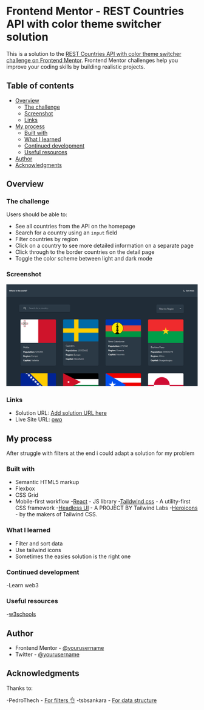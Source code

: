 # Frontend Mentor - REST Countries API with color theme switcher solution

This is a solution to the [REST Countries API with color theme switcher challenge on Frontend Mentor](https://www.frontendmentor.io/challenges/rest-countries-api-with-color-theme-switcher-5cacc469fec04111f7b848ca). Frontend Mentor challenges help you improve your coding skills by building realistic projects.

## Table of contents

- [Overview](#overview)
  - [The challenge](#the-challenge)
  - [Screenshot](#screenshot)
  - [Links](#links)
- [My process](#my-process)
  - [Built with](#built-with)
  - [What I learned](#what-i-learned)
  - [Continued development](#continued-development)
  - [Useful resources](#useful-resources)
- [Author](#author)
- [Acknowledgments](#acknowledgments)

## Overview

### The challenge

Users should be able to:

- See all countries from the API on the homepage
- Search for a country using an `input` field
- Filter countries by region
- Click on a country to see more detailed information on a separate page
- Click through to the border countries on the detail page
- Toggle the color scheme between light and dark mode

### Screenshot

![](./vibrant-edison-cc96cf.netlify.app_.png)

### Links

- Solution URL: [Add solution URL here](https://github.com/XxtbmfxX/countries-api-frontmentor)
- Live Site URL: [owo](https://vibrant-edison-cc96cf.netlify.app)

## My process

After struggle with filters at the end i could adapt a solution for my problem

### Built with

- Semantic HTML5 markup
- Flexbox
- CSS Grid
- Mobile-first workflow -[React](https://reactjs.org/) - JS library -[Taildwind css](https://tailwindcss.com/) - A utility-first CSS framework -[Headless UI](https://headlessui.dev/) - A PROJECT BY Tailwind Labs -[Heroicons](https://heroicons.com/) - by the makers of Tailwind CSS.

### What I learned

- Filter and sort data
- Use tailwind icons
- Sometimes the easies solution is the right one

### Continued development

-Learn web3

### Useful resources

-[w3schools](https://www.w3schools.com/Js/)

## Author

- Frontend Mentor - [@yourusername](https://www.frontendmentor.io/profile/XxtbmfxX)
- Twitter - [@yourusername](https://www.twitter.com/Xx_Toro_xX)

## Acknowledgments

Thanks to:

-PedroThech - [For filters 👌](https://www.youtube.com/watch?v=mZvKPtH9Fzo&t=736s)
-tsbsankara - [For data structure](https://www.youtube.com/watch?v=JKm7kfH7VNU&t=3305s)
